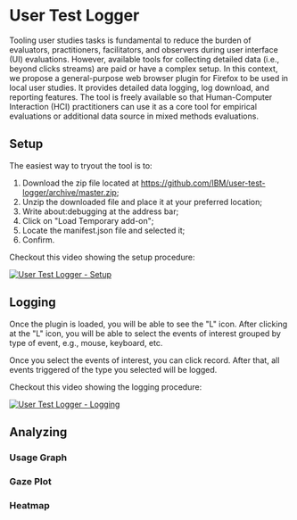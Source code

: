 # User Test Logger

Tooling user studies tasks is fundamental to reduce the burden of evaluators, practitioners, facilitators, and observers during user interface (UI) evaluations. However, available tools for collecting detailed data (i.e., beyond clicks streams) are paid or have a complex setup. In this context, we propose a general-purpose web browser plugin for Firefox to be used in local user studies. It provides detailed data logging, log download, and reporting features. The tool is freely available so that Human-Computer Interaction (HCI) practitioners can use it as a core tool for empirical evaluations or additional data source in mixed methods evaluations.

## Setup

The easiest way to tryout the tool is to:

1. Download the zip file located at https://github.com/IBM/user-test-logger/archive/master.zip;
2. Unzip the downloaded file and place it at your preferred location;
3. Write about:debugging at the address bar;
4. Click on "Load Temporary add-on";
5. Locate the manifest.json file and selected it;
5. Confirm.

Checkout this video showing the setup procedure:

[![User Test Logger - Setup](http://img.youtube.com/vi/0ihIVZ25s0E/0.jpg)](https://youtu.be/0ihIVZ25s0E "User Test Logger - Setup")

## Logging

Once the plugin is loaded, you will be able to see the "L" icon. After clicking at the "L" icon, you will be able to select the events of interest grouped by type of event, e.g., mouse, keyboard, etc.

Once you select the events of interest, you can click record. After that, all events triggered of the type you selected will be logged.

Checkout this video showing the logging procedure:

[![User Test Logger - Logging](http://img.youtube.com/vi/O1TcKH9kUnY/0.jpg)](https://youtu.be/O1TcKH9kUnY "User Test Logger - Logging")

## Analyzing

### Usage Graph

### Gaze Plot

### Heatmap

